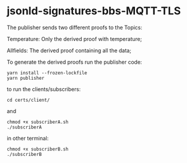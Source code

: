 # jsonld-signatures-bbs-MQTT-TLS

The publisher sends two different proofs to the Topics:

Temperature: Only the derived proof with temperature;

Allfields: The derived proof containing all the data;

To generate the derived proofs run the publisher code:

```
yarn install --frozen-lockfile
yarn publisher
```

to run the clients/subscribers:

``` 
cd certs/client/ 
```

and

```
chmod +x subscriberA.sh 
./subscriberA
```
in other terminal:

```
chmod +x subscriberB.sh 
./subscriberB
```
